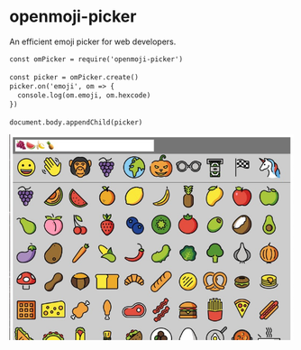 # openmoji-picker

An efficient emoji picker for web developers.

    const omPicker = require('openmoji-picker')

    const picker = omPicker.create()
    picker.on('emoji', om => {
      console.log(om.emoji, om.hexcode)
    })

    document.body.appendChild(picker)

![](example/screenshot.jpg)

